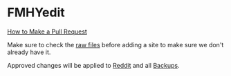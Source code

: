 # FMHYedit

[How to Make a Pull Request](https://rentry.co/FMHYedit)

Make sure to check the [raw files](https://raw.githubusercontent.com/nbats/FMHYedit/main/single-page) before adding a site to make sure we don't already have it.

Approved changes will be applied to [Reddit](https://www.reddit.com/r/FREEMEDIAHECKYEAH/wiki) and all [Backups](https://www.reddit.com/r/FREEMEDIAHECKYEAH/wiki/backups). 
